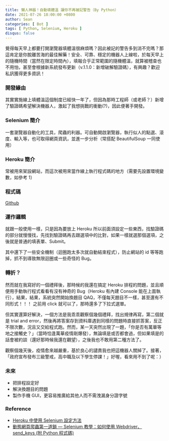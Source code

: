 ```yaml
---
title: 懶人神器！自動填體溫 讓你不再被記警告（By Python）
date: 2021-07-26 18:00:00 +0800
author: Sean
categories: [ Bot ]
tags: [ Python, Selenium, Heroku ]
disqus: false
---
```


覺得每天早上都要打開瀏覽器填體溫很麻煩嗎？因此被記的警告多到消不完嗎？那這肯定是你脫離苦海的最佳解藥！安全、可靠、穩定的機器人上線啦，於每天早上的隨機時間（當然在限定時間內），填報合乎正常範圍的隨機體溫，就算被稽查也不用怕，甚至會根據新系統發布更新（v.1.1.0：新增破解驗證碼），有興趣？歡迎私訊獲得更多資訊！

### 開發緣由

其實實施線上填體溫這個制度已經快一年了，但因為那時工程師（或老師？）新增了驗證碼希望解決機器人，激起了我想挑戰的衝動(?)，因此便著手開發。

### Selenium 簡介
一套瀏覽器自動化的工具，爬蟲的利器。可自動開啟瀏覽器，執行似人的點選、滾度、輸入等，也可取得網頁資訊，並進一步分析（常搭配 BeautifulSoup 一同使用）

### Heroku 簡介

常被用來架設網站，而這次被用來當作線上執行程式碼的地方（需要先設置環境變數，如參考 1）

### 程式碼

[Github](https://github.com/Sean20405/kshs-autotemp/blob/main/kshs_autotemp_on_heroku.py)

### 運作邏輯

就跟一般使用一樣，只是因為要放上 Heroku 所以前面須設定一些東西，找驗證碼的部分就慢慢找，先找到驗證碼再去跟選項中的比對，如果一樣就選那個選項，之後就是普通的填表單、Submit。

其中還下了一些安全機制（迴圈跑太多次就自動結束程式），防止網站的 id 等等跑掉，抓不到導致無限迴圈或一些奇怪的 Bug。

### 轉折？

然而就在我寫好的一個禮拜後，那時候的我還在搞定 Heroku 排程的問題，並且順便用手動執行程式看看有沒有神奇的 Bug（Heroku 有內建 Console 能在上面執行），結果，結果，系統突然開始換題目 QAQ，不僅每天題目不一樣，甚至還有不同形式！！！ 之前用 click 就可以了，那時還多了下拉式選單。

但其實還算好解決，一個方法是我乖乖觀察個幾個禮拜，找出規律再寫，第二個就是 trial and error，然後再將答案存到資料庫遇到同樣的問題時直接抓答案，反正不限次數，況且又交給程式跑。然而，某一天突然出現了一題，「你是否有萬華等地之接觸史？」（當時恰逢萬華疫情剛爆發），無論填是或否都會過，但如果填是的話會被約談（還好那時候我還在觀望），之後我也不敢用第二種方法了。

觀察個幾天後，疫情愈來越嚴重，基於良心的譴責我也把這機器人關掉了。接著，「政府宣布發布三級警戒，高中職及以下學生停課！」好喔，看來用不到了呢：）

### 未來

- 把排程設定好
- 解決換題目的問題
- 製作手機 GUI，更容易推廣給其他人而不需洩漏身分證字號

### Reference

- [Heroku 中使用 Selenium 設定方法](https://aishuafei.com/heroku-selenium/)
- [動態網頁爬蟲第一道鎖 — Selenium 教學：如何使用 Webdriver、send_keys (附 Python 程式碼)](https://medium.com/marketingdatascience/selenium%E6%95%99%E5%AD%B8-%E4%B8%80-%E5%A6%82%E4%BD%95%E4%BD%BF%E7%94%A8webdriver-send-keys-988816ce9bed)